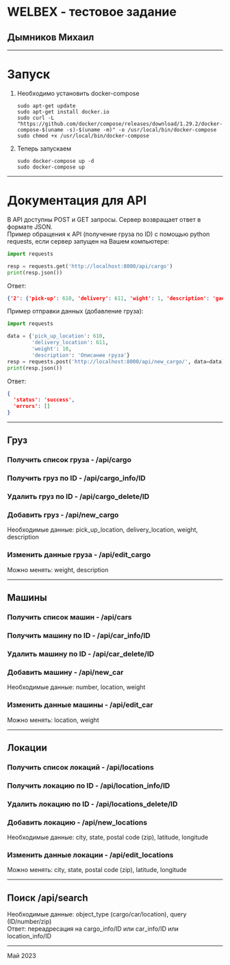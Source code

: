 # WELBEX - тестовое задание #

## Дымников Михаил ##

----------------------------------
# Запуск #

1. Необходимо установить docker-compose
    ```commandline
    sudo apt-get update
    sudo apt-get install docker.io
    sudo curl -L "https://github.com/docker/compose/releases/download/1.29.2/docker-compose-$(uname -s)-$(uname -m)" -o /usr/local/bin/docker-compose
    sudo chmod +x /usr/local/bin/docker-compose
    
    ```

2. Теперь запускаем
    ```commandline
    sudo docker-compose up -d
    sudo docker-compose up
    ```

----------------------------------

# Документация для API #

В API доступны POST и GET запросы. Сервер возвращает ответ в формате JSON.<br>
Пример обращения к API (получение груза по ID) с помощью python requests, если сервер запущен на Вашем компьютере:

```python
import requests

resp = requests.get('http://localhost:8000/api/cargo')
print(resp.json())

```
Ответ:

```json
{'2': {'pick-up': 610, 'delivery': 611, 'wight': 1, 'description': 'gaefgeafg', 'nearest_cars': {'2': 11.416862577989889}}, 'status': 'success', 'errors': []}
```

Пример отправки данных (добавление груза):
```python
import requests

data = {'pick_up_location': 610,
        'delivery_location': 611,
        'weight': 10,
        'description': 'Описание груза'}
resp = requests.post('http://localhost:8000/api/new_cargo/', data=data)
print(resp.json())
```

Ответ:
```json
{
  'status': 'success',
  'errors': []
}
```

----------------------------------

## Груз ##

### Получить список груза - /api/cargo ###

### Получить груз по ID - /api/cargo_info/ID ###

### Удалить груз по ID - /api/cargo_delete/ID ###

### Добавить груз - /api/new_cargo ###
Необходимые данные: pick_up_location, delivery_location, weight, description

### Изменить данные груза - /api/edit_cargo ###
Можно менять: weight, description

----------------------------------

## Машины ##

### Получить список машин - /api/cars ###

### Получить машину по ID - /api/car_info/ID ###

### Удалить машину по ID - /api/car_delete/ID ###

### Добавить машину - /api/new_car ###
Необходимые данные: number, location, weight

### Изменить данные машины - /api/edit_car ###
Можно менять: location, weight

----------------------------------

## Локации ##

### Получить список локаций - /api/locations ###

### Получить локацию по ID - /api/location_info/ID ###

### Удалить локацию по ID - /api/locations_delete/ID ###

### Добавить локацию - /api/new_locations ###
Необходимые данные: city, state, postal code (zip), latitude, longitude

### Изменить данные локации - /api/edit_locations ###
Можно менять: city, state, postal code (zip), latitude, longitude

----------------------------------

## Поиск /api/search ##
Необходимые данные: object_type (cargo/car/location), query (ID/number/zip)<br>
Ответ: переадресация на cargo_info/ID или car_info/ID или location_info/ID



----------------------------------
Май 2023